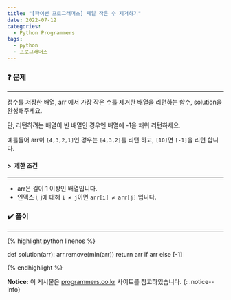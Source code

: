 ```yaml
---
title: "[파이썬 프로그래머스] 제일 작은 수 제거하기"
date: 2022-07-12
categories:
  - Python Programmers
tags:
  - python
  - 프로그래머스
---
```


### ❓ 문제

---

정수를 저장한 배열, arr 에서 가장 작은 수를 제거한 배열을 리턴하는 함수, solution을 완성해주세요.

단, 리턴하려는 배열이 빈 배열인 경우엔 배열에 -1을 채워 리턴하세요.

예를들어 arr이 `[4,3,2,1]`인 경우는 `[4,3,2]`를 리턴 하고, `[10]`면 `[-1]`을 리턴 합니다.


#### > &nbsp;제한 조건

---

- arr은 길이 1 이상인 배열입니다.
- 인덱스 i, j에 대해 `i ≠ j`이면 `arr[i] ≠ arr[j]` 입니다.


### ✔️ 풀이

---

{% highlight python linenos %}

def solution(arr):
    arr.remove(min(arr))
    return arr if arr else [-1]

{% endhighlight %}


**Notice:** 이 게시물은 [programmers.co.kr](https://programmers.co.kr/learn/courses/30/lessons/12935) 사이트를 참고하였습니다.
{: .notice--info}
